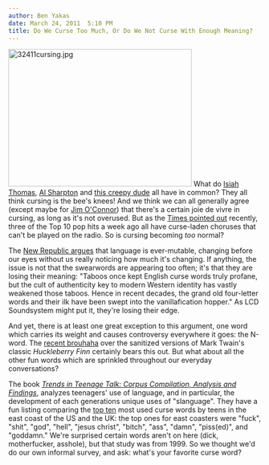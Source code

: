 ```yaml
---
author: Ben Yakas
date: March 24, 2011  5:10 PM
title: Do We Curse Too Much, Or Do We Not Curse With Enough Meaning?
---
```


<p><span class="mt-enclosure mt-enclosure-image" style="display: inline;"> <img alt="32411cursing.jpg" src="https://web.archive.org/web/20110329130808im_/http://gothamist.com/attachments/byakas/32411cursing.jpg" width="365" height="274" class="image-left"> </span>What do <a href="https://web.archive.org/web/20110329130808/http://gothamist.com/2007/10/01/swear_it.php">Isiah Thomas</a>, <a href="https://web.archive.org/web/20110329130808/http://gothamist.com/2009/12/01/rev_al_sharpton_swearing_isnt_a_cri.php">Al Sharpton</a> and <a href="https://web.archive.org/web/20110329130808/http://gothamist.com/2010/08/26/man_arrested_for_funny_swearing_kid.php">this creepy dude</a> all have in common? They all think cursing is the bee&apos;s knees! And we think we can all generally agree (except maybe for <a href="https://web.archive.org/web/20110329130808/http://gothamist.com/2008/05/26/foul_language_c.php">Jim O&apos;Connor</a>) that there&apos;s a certain joie de vivre in cursing, as long as it&apos;s not overused. But as the <a href="https://web.archive.org/web/20110329130808/http://www.nytimes.com/2011/03/16/arts/music/from-cee-lo-green-to-pink-speaking-the-unspeakable.html?src=twrhp">Times pointed out</a> recently, three of the Top 10 pop hits a week ago all have curse-laden choruses that can&apos;t be played on the radio. So is cursing becoming <em>too</em> normal?</p>

<p>The <a href="https://web.archive.org/web/20110329130808/http://www.tnr.com/article/put-differently/85504/curse-words-pop-music-cee-lo">New Republic argues</a> that language is ever-mutable, changing before our eyes without us really noticing how much it&apos;s changing. If anything, the issue is not that the swearwords are appearing too often; it&apos;s that they are losing their meaning: &quot;Taboos once kept English curse words truly profane, but the cult of authenticity key to modern Western identity has vastly weakened those taboos. Hence in recent decades, the grand old four-letter words and their ilk have been swept into the vanillafication hopper.&quot; As LCD Soundsystem might put it, they&apos;re losing their edge. </p>

<p>And yet, there is at least one great exception to this argument, one word which carries its weight and causes controversy everywhere it goes: the N-word. The <a href="https://web.archive.org/web/20110329130808/http://gothamist.com/tags/huckleberryfinn">recent brouhaha</a> over the sanitized versions of Mark Twain&apos;s classic <em>Huckleberry Finn</em> certainly bears this out. But what about all the other fun words which are sprinkled throughout our everyday conversations?</p>

<p>The book <em><a href="https://web.archive.org/web/20110329130808/http://books.google.com/books?id=_UqZyha7BfwC&amp;dq=isbn:1588112527">Trends in Teenage Talk: Corpus Compilation, Analysis and Findings</a></em>, analyzes teenagers&apos; use of language, and in particular, the development of each generations unique uses of &quot;slanguage&quot;. They have a fun listing comparing the <a href="https://web.archive.org/web/20110329130808/http://mindhacks.com/2011/03/22/bollocks-to-it/">top ten</a> most used curse words by teens in the east coast of the US and the UK: the top ones for east coasters were &quot;fuck&quot;, &quot;shit&quot;, &quot;god&quot;, &quot;hell&quot;, &quot;jesus christ&quot;, &quot;bitch&quot;, &quot;ass&quot;, &quot;damn&quot;, &quot;piss(ed)&quot;, and &quot;goddamn.&quot; We&apos;re surprised certain words aren&apos;t on here (dick, motherfucker, asshole), but that study was from 1999. So we thought we&apos;d do our own informal survey, and ask: what&apos;s your favorite curse word?</p>